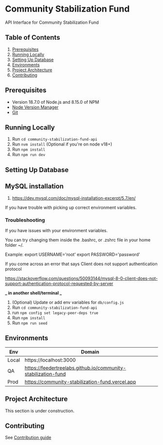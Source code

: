 # Community Stabilization Fund

API Interface for Community Stabilization Fund

## Table of Contents

1. [Prerequisites](#prerequisites)
2. [Running Locally](#running-locally)
3. [Setting Up Database](#setting-up-database)
4. [Environments](#environments)
5. [Project Architecture](#project-architecture)
6. [Contributing](#contributing)

## Prerequisites

- Version 18.7.0 of Node.js and 8.15.0 of NPM
- [Node Version Manager](https://github.com/nvm-sh/nvm/blob/master/README.md#installing-and-updating)
- [Git](https://git-scm.com/book/en/v2/Getting-Started-Installing-Git)

## Running Locally

1. Run `cd community-stabilization-fund-api`
2. Run `nvm install` (Optional if you're on node v18+)
3. Run `npm install`
4. Run `npm run dev`

## Setting Up Database

## MySQL installation

1. https://dev.mysql.com/doc/mysql-installation-excerpt/5.7/en/

If you have trouble with picking up correct environment variables.

### Troubleshooting

If you have issues with your environment variables.

You can try changing them inside the .bashrc, or .zshrc file in your home folder ~/.

Example:
export USERNAME='root'
export PASSWORD='password'

If you come across an error that says Client does not support authentication protocol

https://stackoverflow.com/questions/50093144/mysql-8-0-client-does-not-support-authentication-protocol-requested-by-server

**_ in another shell/terminal _**

1. (Optional) Update or add env variables for `db/config.js`
2. Run `cd community-stabilization-fund-api`
3. run `npm config set legacy-peer-deps true`
4. Run `npm install`
5. Run `npm run seed`

## Environments

| Env   | Domain                                                        |
| ----- | ------------------------------------------------------------- |
| Local | https://localhost:3000                                        |
| QA    | https://feedertreelabs.github.io/community-stabilization-fund |
| Prod  | https://community-stabilization-fund.vercel.app               |

## Project Architecture

This section is under construction.

## Contributing

See [Contribution guide](Contribution.md)
